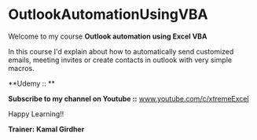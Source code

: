 # OutlookAutomationUsingVBA

Welcome to my course **Outlook automation using Excel VBA**

In this course I'd explain about how to automatically send customized emails, meeting invites or create contacts in outlook with very simple macros.


**Udemy :: ** 

**Subscribe to my channel on Youtube ::**  www.youtube.com/c/xtremeExcel


Happy Learning!!


**Trainer:**
**Kamal Girdher**